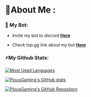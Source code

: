 # 🎉About Me :
### 🥰 My Bot: #
- Invite my bot to discord [**Here**](https://piemusicbot.tk)

- Check top.gg link about my bot [**Here**](https://top.gg/bot/864821086490066974)

### ⚡My Github Stats: #
[![Most Used Languages](https://github-readme-stats.vercel.app/api/top-langs/?username=PiousGaming&layout=compact&theme=dark&hide_langs_below=1)](https://github.com/PiousGaming)

[![PiousGaming's GitHub stats](https://github-readme-stats.vercel.app/api?username=PiousGaming&show_icons=true&theme=dark)](https://github.com/PiousGaming)

[![PiousGaming's GitHub Repository](https://github-readme-stats.vercel.app/api/pin/?username=PiousGaming&repo=Music-bot&theme=dark)](https://github.com/PiousGaming)
